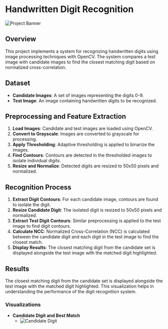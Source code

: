 # Handwritten Digit Recognition

![Project Banner](images/banner.jpg)

## Overview
This project implements a system for recognizing handwritten digits using image processing techniques with OpenCV. The system compares a test image with candidate images to find the closest matching digit based on normalized cross-correlation.

## Dataset
- **Candidate Images**: A set of images representing the digits 0-9.
- **Test Image**: An image containing handwritten digits to be recognized.

## Preprocessing and Feature Extraction
1. **Load Images**: Candidate and test images are loaded using OpenCV.
2. **Convert to Grayscale**: Images are converted to grayscale for processing.
3. **Apply Thresholding**: Adaptive thresholding is applied to binarize the images.
4. **Find Contours**: Contours are detected in the thresholded images to isolate individual digits.
5. **Resize and Normalize**: Detected digits are resized to 50x50 pixels and normalized.

## Recognition Process
1. **Extract Digit Contours**: For each candidate image, contours are found to isolate the digit.
2. **Resize Candidate Digit**: The isolated digit is resized to 50x50 pixels and normalized.
3. **Extract Test Digit Contours**: Similar preprocessing is applied to the test image to find digit contours.
4. **Calculate NCC**: Normalized Cross-Correlation (NCC) is calculated between the candidate digit and each digit in the test image to find the closest match.
5. **Display Results**: The closest matching digit from the candidate set is displayed alongside the test image with the matched digit highlighted.

## Results
The closest matching digit from the candidate set is displayed alongside the test image with the matched digit highlighted. This visualization helps in understanding the performance of the digit recognition system.

### Visualizations
- **Candidate Digit and Best Match**
  - ![Candidate Digit](https://i.ibb.co/q7NL1Gh/01.png)
